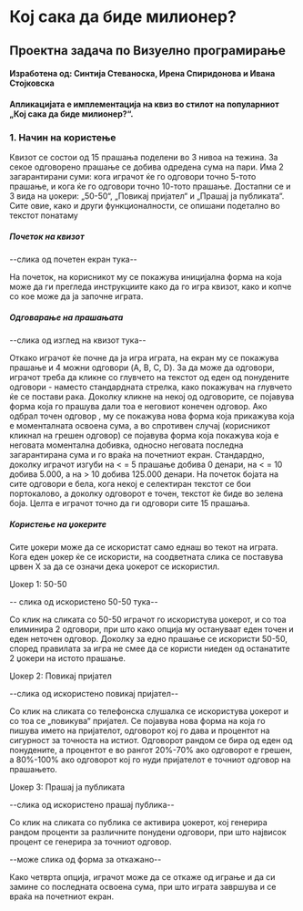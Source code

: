 # Кој сака да биде милионер?
## Проектна задача по Визуелно програмирање

#### Изработена од: Синтија Стеваноска, Ирена Спиридонова и Ивана Стојковска
#### Апликацијата е имплементација на квиз во стилот на популарниот „Кој сака да биде милионер?“.
### 1. Начин на користење
Квизот се состои од 15 прашања поделени во 3 нивоа на тежина. За секое одговорено прашање се добива одредена сума на пари.
Има 2 загарантирани суми: кога играчот ќе го одговори точно 5-тото прашање, и кога ќе го одговори точно 10-тото прашање.
Достапни се и 3 вида на џокери: „50-50“, „Повикај пријател“ и „Прашај ја публиката“. 
Сите овие, како и други функционалности, се опишани подетално во текстот понатаму

##### Почеток на квизот

--слика од почетен екран тука--

На почеток, на корисникот му се покажува иницијална форма на која може да ги прегледа инструкциите како да го игра квизот, како и копче
со кое може да ја започне играта.

##### Одговарање на прашањата

--слика од изглед на квизот тука--

Откако играчот ќе почне да ја игра играта, на екран му се покажува прашање и 4 можни одговори (A, B, C, D). 
За да може да одговори, играчот треба да кликне со глувчето на текстот од еден од понудените одговори - наместо стандардната стрелка, 
како покажувач на глувчето ќе се постави рака.
Доколку кликне на некој од одговорите, се појавува форма која го прашува дали тоа е неговиот конечен одговор. Ако одбрал точен одговор
, му се покажува нова форма која прикажува која е моменталната освоена сума, а во спротивен случај (корисникот кликнал на грешен одговор) се појавува форма која покажува која е неговата моментална добивка, односно неговата последна загарантирана сума
и го враќа на почетниот екран.
Стандардно, доколку играчот изгуби на < = 5 прашање добива 0 денари, на < = 10 добива 5.000, а на > 10 добива 125.000 денари.
На почеток бојата на сите одговори е бела, кога некој е селектиран текстот се бои портокалово, а доколку 
одговорот е точен, текстот ќе биде во зелена боја.
Целта е играчот точно да ги одговори сите 15 прашања.

##### Користење на џокерите
Сите џокери може да се искористат само еднаш во текот на играта.
Кога еден џокер ќе се искористи, на соодветната слика се поставува црвен X за да се означи дека џокерот се искористил.


Џокер 1: 50-50

-- слика од искористено 50-50 тука--

Со клик на сликата со 50-50 играчот го искористува џокерот, и со тоа елиминира 2 одговори, при што како опција му
остануваат еден точен и еден неточен одговор. Доколку за едно прашање се искористи 50-50, според правилата за игра
не смее да се користи ниеден од останатите 2 џокери на истото прашање. 


Џокер 2: Повикај пријател

--слика од искористено повикај пријател--

Со клик на сликата со телефонска слушалка се искористува џокерот и со тоа се „повикува“ пријател. Се појавува нова форма
на која го пишува името на пријателот, одговорот кој го дава и процентот на сигурност за точноста на истиот. 
Одговорот рандом се бира од еден од понудените, а процентот е во рангот 20%-70% ако одговорот е грешен, а 80%-100% 
ако одговорот кој го нуди пријателот е точниот одговор на прашањето.


Џокер 3: Прашај ја публиката

--слика од искористено прашај публика--

Со клик на сликата со публика се активира џокерот, кој генерира рандом проценти за различните понудени одговори, при што
највисок процент се генерира за точниот одговор.

--може слика од форма за откажано--

Како четврта опција, играчот може да се откаже од играње и да си замине со последната освоена сума, при што играта
завршува и се враќа на почетниот екран.
